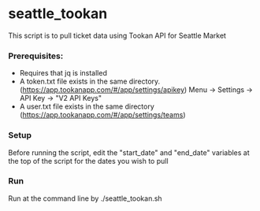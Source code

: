 # seattle_tookan

This script is to pull ticket data using Tookan API for Seattle Market

### Prerequisites:
- Requires that jq is installed
- A token.txt file exists in the same directory. (https://app.tookanapp.com/#/app/settings/apikey) 
  Menu -> Settings -> API Key -> "V2 API Keys"
- A user.txt file exists in the same directory (https://app.tookanapp.com/#/app/settings/teams)

### Setup
Before running the script, edit the "start_date" and "end_date" variables at the top of the
script for the dates you wish to pull

### Run
Run at the command line by
./seattle_tookan.sh 